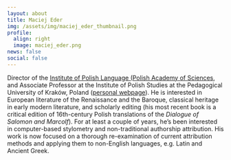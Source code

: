 ```yaml
---
layout: about
title: Maciej Eder
img: /assets/img/maciej_eder_thumbnail.png
profile:
  align: right
  image: maciej_eder.png
news: false
social: false
---
```




Director of the [Institute of Polish Language (Polish Academy of Sciences](https://ijp.pan.pl/en/), and Associate Professor at the Institute of Polish Studies at the Pedagogical University of Kraków, Poland ([personal webpage](http://maciejeder.org/)). He is interested in European literature of the Renaissance and the Baroque, classical heritage in early modern literature, and scholarly editing (his most recent book is a critical edition of 16th-century Polish translations of the <i>Dialogue of Salomon and Marcolf</i>). For at least a couple of years, he’s been interested in computer-based stylometry and non-traditional authorship attribution. His work is now focused on a thorough re-examination of current attribution methods and applying them to non-English languages, e.g. Latin and Ancient Greek.
